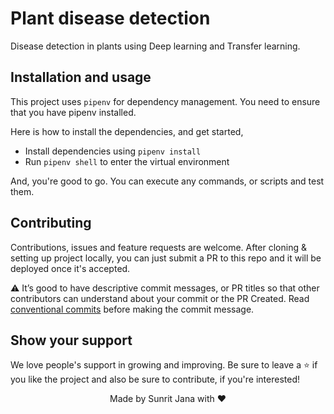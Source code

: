 # Plant disease detection

Disease detection in plants using Deep learning and Transfer learning.

## Installation and usage

This project uses `pipenv` for dependency management. You need to ensure that you have pipenv installed.

Here is how to install the dependencies, and get started,

- Install dependencies using `pipenv install`
- Run `pipenv shell` to enter the virtual environment

And, you're good to go. You can execute any commands, or scripts and test them.

## Contributing

Contributions, issues and feature requests are welcome. After cloning & setting up project locally, you
can just submit a PR to this repo and it will be deployed once it's accepted.

⚠️ It’s good to have descriptive commit messages, or PR titles so that other contributors can understand about your
commit or the PR Created. Read [conventional commits](https://www.conventionalcommits.org/en/v1.0.0-beta.3/)
before making the commit message.

## Show your support

We love people's support in growing and improving. Be sure to leave a ⭐️ if you like the project and
also be sure to contribute, if you're interested!

<div align="center">
Made by Sunrit Jana with ♥
</div>
